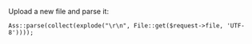  Upload a new file and parse it: 
 
 ```Ass::parse(collect(explode("\r\n", File::get($request->file, 'UTF-8'))));```
